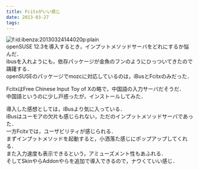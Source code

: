 ```yaml
---
title: Fcitxがいい感じ
date: 2013-03-27
tags: 
---
```


<span itemscope itemtype="http://schema.org/Photograph"><img src="http://cdn-ak.f.st-hatena.com/images/fotolife/i/ibenza/20130324/20130324144020.png" alt="f:id:ibenza:20130324144020p:plain" title="f:id:ibenza:20130324144020p:plain" class="hatena-fotolife" itemprop="image"></span><br />openSUSE 12.3を導入するとき，インプットメソッドサーバをどれにするか悩んだ．<br />
ibusを入れようにも，依存パッケージが金魚のフンのようにひっついてきたので躊躇する．<br />openSUSEのパッケージでmozcに対応しているのは，iBusとFcitxのみだった．

FcitxはFree Chinese Input Toy of Xの略で，中国語の入力サーバだそうだ．<br />
中国語というのに少し戸惑ったが，インストールしてみた．

導入した感想としては，iBusより気に入っている．<br />
iBusはユーモアの欠片も感じられない，ただのインプットメソッドサーバであった．<br />
一方Fcitxでは，ユーザビリティが感じられる．<br />
まずインプットメソッドを起動すると，小洒落た感じにポップアップしてくれる．<br />
また入力速度も表示できるという，アミューズメント性もあふれる．<br />
そしてSkinやらAddonやらを追加で導入できるので，ナウくていい感じ．

